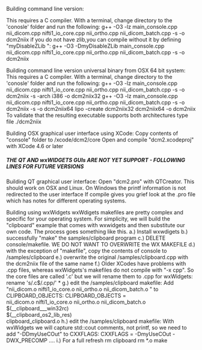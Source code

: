 Building command line version:

 This requires a C compiler. With a terminal, change directory to the 'conosle' folder and run the following: 
    g++ -O3 -lz main_console.cpp nii_dicom.cpp nifti1_io_core.cpp nii_ortho.cpp nii_dicom_batch.cpp -s -o dcm2niix 
if you do not have zlib,you can compile without it by defining "myDisableZLib ":
 g++ -O3 -DmyDisableZLib main_console.cpp nii_dicom.cpp nifti1_io_core.cpp nii_ortho.cpp nii_dicom_batch.cpp -s -o dcm2niix 

  
Building command line version universal binary from OSX 64 bit system:
 This requires a C compiler. With a terminal, change directory to the 'conosle' folder and run the following: 
  g++ -O3 -lz main_console.cpp nii_dicom.cpp nifti1_io_core.cpp nii_ortho.cpp nii_dicom_batch.cpp -s -o dcm2niix -s -arch i386 -o dcm2niix32
  g++ -O3 -lz main_console.cpp nii_dicom.cpp nifti1_io_core.cpp nii_ortho.cpp nii_dicom_batch.cpp -s -o dcm2niix -s -o dcm2niix64
  lipo -create dcm2niix32 dcm2niix64 -o dcm2niix
 To validate that the resulting executable supports both architectures type
  file ./dcm2niix

Building OSX graphical user interface using XCode:
 Copy contents of "console" folder to /xcode/dcm2/core
 Open and compile "dcm2.xcodeproj" with XCode 4.6 or later
 
##### THE QT AND wxWIDGETS GUIs ARE NOT YET SUPPORT - FOLLOWING LINES FOR FUTURE VERSIONS ##### 
 
Building QT graphical user interface:
  Open "dcm2.pro" with QTCreator. This should work on OSX and Linux. On Windows the printf information is not redirected to the user interface 
  If compile gives you grief look at the .pro file which has notes for different operating systems.

Building using wxWidgets
wxWdigets makefiles are pretty complex and specific for your operating system. For simplicity, we will build the "clipboard" example that comes with wxwidgets and then substitute our own code. The process goes something like this.
 a.) Install wxwdigets
 b.) successfully "make" the samples/clipboard program
 c.) DELETE console/makefile. WE DO NOT WANT TO OVERWRITE the WX MAKEFILE 
 d.) with the exception of "makefile", copy the contents of console to /samples/clipboard
 e.) overwrite the original /samples/clipboard.cpp with the dcm2niix file of the same name
 f.) Older XCodes have problems with .cpp files, whereas wxWidgets's makefiles do not compile with "-x cpp". So the core files are called '.c' but we will rename them to .cpp for wxWidgets:
 rename 's/\.c$/\.cpp/' *
 g.) edit the /samples/clipboard makefile: Add "nii_dicom.o nifti1_io_core.o nii_ortho.o nii_dicom_batch.o \" to CLIPBOARD_OBJECTS:
CLIPBOARD_OBJECTS =  \
	nii_dicom.o nifti1_io_core.o nii_ortho.o nii_dicom_batch.o \
	$(__clipboard___win32rc) \
	$(__clipboard_os2_lib_res) \
	clipboard_clipboard.o
 h.) edit the /samples/clipboard makefile: With wxWidgets we will capture std::cout comments, not printf, so we need to add "-DDmyUseCOut" to CXXFLAGS:
CXXFLAGS = -DmyUseCOut -DWX_PRECOMP ....
 i.) For a full refresh
rm clipboard
rm *.o
make